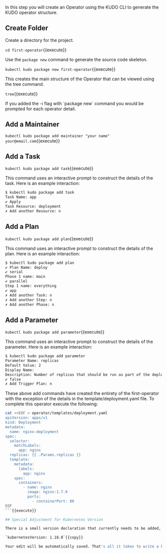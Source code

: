 In this step you will create an Operator using the KUDO CLI to generate the KUDO operator structure.

## Create Folder

Create a directory for the project.

`cd first-operator`{{execute}}

Use the `package new` command to generate the source code skeleton.

`kubectl kudo package new first-operator`{{execute}}

This creates the main structure of the Operator that can be viewed using the tree command.

`tree`{{execute}}

<div class="w3-panel w3-green">
  <p>If you added the -i flag with `package new` command you would be prompted for each operator detail.</p>
</div>

## Add a Maintainer

`kubectl kudo package add maintainer "your name" your@email.com`{{execute}}

## Add a Task

`kubectl kudo package add task`{{execute}}

This command uses an interactive prompt to construct the details of the task. Here is an example interaction:

```bash
$ kubectl kudo package add task
Task Name: app
✔ Apply
Task Resource: deployment
✗ Add another Resource: n
```

## Add a Plan

`kubectl kudo package add plan`{{execute}}

This command uses an interactive prompt to construct the details of the plan. Here is an example interaction:

```bash
$ kubectl kudo package add plan
✔ Plan Name: deploy
✔ serial
Phase 1 name: main
✔ parallel
Step 1 name: everything
✔ app
✗ Add another Task: n
✗ Add another Step: n
✗ Add another Phase: n
```

## Add a Parameter

`kubectl kudo package add parameter`{{execute}}

This command uses an interactive prompt to construct the details of the parameter. Here is an example interaction:

```bash
$ kubectl kudo package add parameter
Parameter Name: replicas
Default Value: 2
Display Name:
Description: Number of replicas that should be run as part of the deployment
✔ false
✗ Add Trigger Plan: n
```

These above add commands have created the entirety of the first-operator with the exception of the details in the template/deployment.yaml file. To complete this operator execute the following:

```bash
cat <<EOF > operator/templates/deployment.yaml
apiVersion: apps/v1
kind: Deployment
metadata:
  name: nginx-deployment
spec:
  selector:
    matchLabels:
      app: nginx
  replicas: {{ .Params.replicas }}
  template:
    metadata:
      labels:
        app: nginx
    spec:
      containers:
        - name: nginx
          image: nginx:1.7.9
          ports:
            - containerPort: 80
EOF
```{{execute}}

## Special Adjustment for Kubernetes Version

There is a small version declaration that currently needs to be added, [but will soon not be necessary.](https://github.com/kudobuilder/kudo/issues/1419). Open the `operator/operator.yaml`{{open}} file just after the `kudoVersion: n.n.n` line. Add this line:

`kubernetesVersion: 1.18.0`{{copy}}

Your edit will be automatically saved. That's all it takes to write a basic KUDO Operator. In the next steps well package it up and run the Operator.
